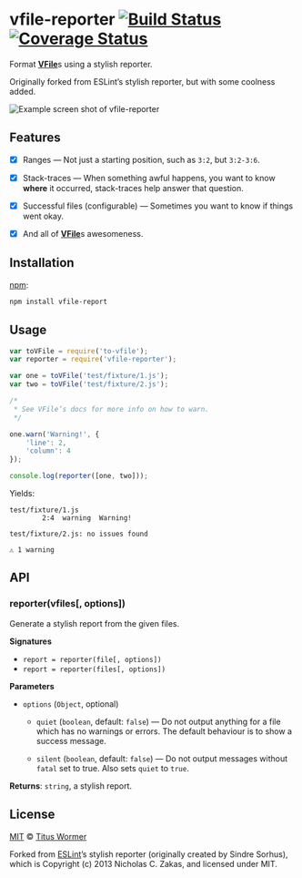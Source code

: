 # vfile-reporter [![Build Status](https://img.shields.io/travis/wooorm/vfile-reporter.svg)](https://travis-ci.org/wooorm/vfile-reporter) [![Coverage Status](https://img.shields.io/codecov/c/github/wooorm/vfile-reporter.svg)](https://codecov.io/github/wooorm/vfile-reporter)

Format [**VFile**](https://github.com/wooorm/vfile)s using a stylish reporter.

Originally forked from ESLint’s stylish reporter, but with some coolness
added.

![Example screen shot of **vfile-reporter**](./screenshot.png)

## Features

*   [x] Ranges
    — Not just a starting position, such as `3:2`, but `3:2-3:6`.

*   [x] Stack-traces
    — When something awful happens, you want to know **where** it occurred,
    stack-traces help answer that question.

*   [x] Successful files (configurable)
    — Sometimes you want to know if things went okay.

*   [x] And all of [**VFile**](https://github.com/wooorm/vfile)s awesomeness.

## Installation

[npm](https://docs.npmjs.com/cli/install):

```bash
npm install vfile-report
```

## Usage

```js
var toVFile = require('to-vfile');
var reporter = require('vfile-reporter');

var one = toVFile('test/fixture/1.js');
var two = toVFile('test/fixture/2.js');

/*
 * See VFile’s docs for more info on how to warn.
 */

one.warn('Warning!', {
    'line': 2,
    'column': 4
});

console.log(reporter([one, two]));
```

Yields:

```text
test/fixture/1.js
        2:4  warning  Warning!

test/fixture/2.js: no issues found

⚠ 1 warning
```

## API

### reporter(vfiles\[, options\])

Generate a stylish report from the given files.

**Signatures**

*   `report = reporter(file[, options])`
*   `report = reporter(files[, options])`

**Parameters**

*   `options` (`Object`, optional)

    *   `quiet` (`boolean`, default: `false`)
        — Do not output anything for a file which has no warnings or errors.
        The default behaviour is to show a success message.

    *   `silent` (`boolean`, default: `false`)
        — Do not output messages without `fatal` set to true.
        Also sets `quiet` to `true`.

**Returns**: `string`, a stylish report.

## License

[MIT](LICENSE) © [Titus Wormer](http://wooorm.com)

Forked from [ESLint](https://github.com/eslint/eslint)’s stylish reporter
(originally created by Sindre Sorhus), which is Copyright (c) 2013
Nicholas C. Zakas, and licensed under MIT.
